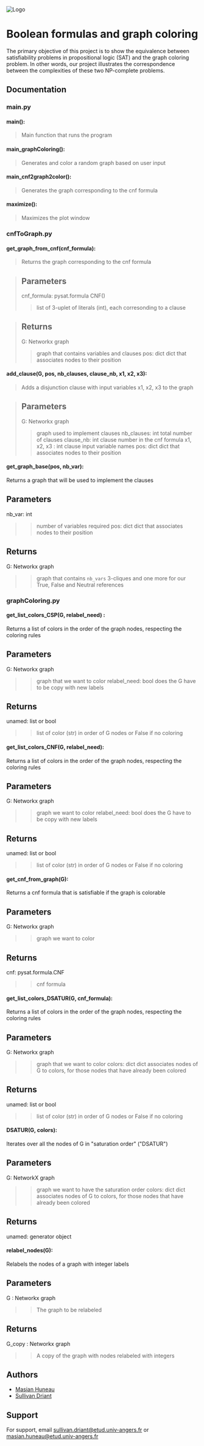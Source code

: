 ![Logo](./site/img/logo.ico)
# Boolean formulas and graph coloring

The primary objective of this project is to show the equivalence between satisfiability problems in propositional logic (SAT) and the graph coloring problem. In other words, our project illustrates the correspondence between the complexities of these two NP-complete problems.


## Documentation

### main.py

#### main():
> Main function that runs the program

#### main_graphColoring():
> Generates and color a random graph based on user input

#### main_cnf2graph2color():
> Generates the graph corresponding to the cnf formula

#### maximize():
> Maximizes the plot window

### cnfToGraph.py

#### get_graph_from_cnf(cnf_formula): 
> Returns the graph corresponding to the cnf formula

> Parameters
> -----------
> cnf_formula: pysat.formula CNF()
>> list of 3-uplet of literals (int), each corresonding to a clause
    
> Returns
> --------
> G: Networkx graph
>> graph that contains variables and clauses
> pos: dict
>> dict that associates nodes to their position

#### add_clause(G, pos, nb_clauses, clause_nb, x1, x2, x3):
> Adds a disjunction clause with input variables x1, x2, x3 to the graph 

> Parameters
> -----------
> G: Networkx graph
>> graph used to implement clauses
nb_clauses: int
>> total number of clauses
clause_nb: int
>> clause number in the cnf formula
x1, x2, x3 : int
>> clause input variable names
pos: dict
>> dict that associates nodes to their position

#### get_graph_base(pos, nb_var): 
Returns a graph that will be used to implement the clauses

Parameters
-----------
nb_var: int
>> number of variables required
pos: dict
>> dict that associates nodes to their position
    
Returns
--------
G: Networkx graph
>> graph that contains ``nb_vars`` 3-cliques and one more for our True, False and Neutral references

### graphColoring.py

#### get_list_colors_CSP(G, relabel_need) :
Returns a list of colors in the order of the graph nodes, respecting the coloring rules

Parameters
-----------
G: Networkx graph
>> graph that we want to color
relabel_need: bool
>> does the G have to be copy with new labels
        
Returns
--------
unamed: list or bool
>> list of color (str) in order of G nodes or False if no coloring

#### get_list_colors_CNF(G, relabel_need):
Returns a list of colors in the order of the graph nodes, respecting the coloring rules

Parameters
-----------
G: Networkx graph
>> graph we want to color
relabel_need: bool
>> does the G have to be copy with new labels
        
Returns
--------
unamed: list or bool
>> list of color (str) in order of G nodes or False if no coloring

#### get_cnf_from_graph(G):
Returns a cnf formula that is satisfiable if the graph is colorable

Parameters
-----------
G: Networkx graph
>> graph we want to color
        
Returns
--------
cnf: pysat.formula.CNF
>> cnf formula

#### get_list_colors_DSATUR(G, cnf_formula):
Returns a list of colors in the order of the graph nodes, respecting the coloring rules
    
Parameters
-----------
G: Networkx graph
>> graph that we want to color
colors: dict
>> dict associates nodes of G to colors, for those nodes that have already been colored
        
Returns
--------
unamed: list or bool
>> list of color (str) in order of G nodes or False if no coloring

#### DSATUR(G, colors):
Iterates over all the nodes of G in "saturation order" ("DSATUR")

Parameters
-----------
G: NetworkX graph
>> graph we want to have the saturation order
colors: dict
>> dict associates nodes of G to colors, for those nodes that have already been colored

Returns
--------
unamed: generator object

#### relabel_nodes(G):
Relabels the nodes of a graph with integer labels

Parameters
-----------
G : Networkx graph
>> The graph to be relabeled

Returns
--------
G_copy : Networkx graph
>> A copy of the graph with nodes relabeled with integers

## Authors

- [Masian Huneau](https://www.github.com/masianH)
- [Sullivan Driant](https://www.github.com/Sulli22)


## Support

For support, email sullivan.driant@etud.univ-angers.fr or masian.huneau@etud.univ-angers.fr

